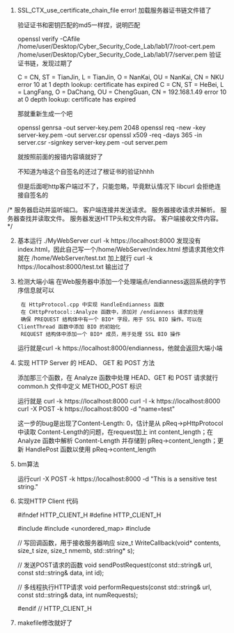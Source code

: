 1. SSL_CTX_use_certificate_chain_file error! 加载服务器证书链文件错了

    验证证书和密钥匹配的md5一样捏，说明匹配

    openssl verify -CAfile /home/user/Desktop/Cyber_Security_Code_Lab/lab1/7/root-cert.pem /home/user/Desktop/Cyber_Security_Code_Lab/lab1/7/server.pem
    验证证书链，发现过期了

    C = CN, ST = TianJin, L = TianJin, O = NanKai, OU = NanKai, CN = NKU
    error 10 at 1 depth lookup: certificate has expired
    C = CN, ST = HeBei, L = LangFang, O = DaChang, OU = ChengGuan, CN = 192.168.1.49
    error 10 at 0 depth lookup: certificate has expired

    那就重新生成一个吧

    openssl genrsa -out server-key.pem 2048
    openssl req -new -key server-key.pem -out server.csr
    openssl x509 -req -days 365 -in server.csr -signkey server-key.pem -out server.pem

    就按照前面的报错内容填就好了


    不知道为啥这个自签名的还过了根证书的验证hhhh

    但是后面呢http客户端过不了，只能忽略，毕竟默认情况下 libcurl 会拒绝连接自签名的



/*
服务器启动并监听端口。
客户端连接并发送请求。
服务器接收请求并解析。
服务器查找并读取文件。
服务器发送HTTP头和文件内容。
客户端接收文件内容。
*/

2. 基本运行
    ./MyWebServer
    curl -k https://localhost:8000
    发现没有index.html，因此自己写一个/home/WebServer/index.html
    想请求其他文件就在 /home/WebServer/test.txt   加上就行
    curl -k https://localhost:8000/test.txt
    输出过了


3. 检测大端小端
    在Web服务器中添加一个处理端点/endianness返回系统的字节序信息就可以

        在 HttpProtocol.cpp 中实现 HandleEndianness 函数
        在 CHttpProtocol::Analyze 函数中，添加对 /endianness 请求的处理
        确保 PREQUEST 结构体中有一个 BIO* 字段，用于 SSL BIO 操作。可以在 ClientThread 函数中添加 BIO 的初始化
        REQUEST 结构体中添加一个 BIO* 成员，用于处理 SSL BIO 操作

    运行就是curl -k https://localhost:8000/endianness，他就会返回大端小端


4. 实现 HTTP Server 的 HEAD、 GET 和 POST 方法

    添加那三个函数，在 Analyze 函数中处理 HEAD、GET 和 POST 请求就行
    common.h 文件中定义 METHOD_POST 标识


    运行就是 
    curl -k https://localhost:8000
    curl -I -k https://localhost:8000
    curl -X POST -k https://localhost:8000 -d "name=test"

    这一步的bug是出现了Content-Length: 0，估计是从 pReq->pHttpProtocol 中读取 Content-Length的问题，在request加上 int content_length；在 Analyze 函数中解析 Content-Length 并存储到 pReq->content_length；更新 HandlePost 函数以使用 pReq->content_length

5. bm算法

    运行curl -X POST -k https://localhost:8000 -d "This is a sensitive test string."


6. 实现HTTP Client 代码

    #ifndef HTTP_CLIENT_H
    #define HTTP_CLIENT_H

    #include <string>
    #include <unordered_map>
    #include <vector>

    // 写回调函数，用于接收服务器响应
    size_t WriteCallback(void* contents, size_t size, size_t nmemb, std::string* s);

    // 发送POST请求的函数
    void sendPostRequest(const std::string& url, const std::string& data, int id);

    // 多线程执行HTTP请求
    void performRequests(const std::string& url, const std::string& data, int numRequests);

    #endif // HTTP_CLIENT_H



7. makefile修改就好了


